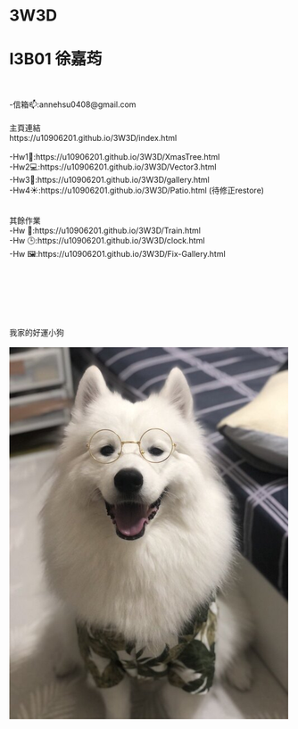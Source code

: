 # 3W3D
<h1> I3B01 徐嘉荺</h1>
<br></br>
-信箱📫:annehsu0408@gmail.com
<br></br>
主頁連結<br>
https://u10906201.github.io/3W3D/index.html
<br><br>
-Hw1🎄:https://u10906201.github.io/3W3D/XmasTree.html
<br>
-Hw2💻:https://u10906201.github.io/3W3D/Vector3.html
<br>
-Hw3🎨:https://u10906201.github.io/3W3D/gallery.html
<br>
-Hw4☀️:https://u10906201.github.io/3W3D/Patio.html (待修正restore)
<br>
<br><br>
其餘作業<br>
-Hw 🚂:https://u10906201.github.io/3W3D/Train.html
<br>
-Hw 🕒:https://u10906201.github.io/3W3D/clock.html
<br>
-Hw 🖼:https://u10906201.github.io/3W3D/Fix-Gallery.html
<br>

<br></br><br></br><br></br>
我家的好運小狗<br></br>
![](https://github.com/u10906201/3W3D/blob/master/IMG_8154%20(1).jpg)
